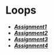 # Loops

- ***[Assignment1](./assignment1/)***
- ***[Assignment2](./assignment2/)***
- ***[Assignment3](./assignment3/)***
- ***[Assignment4](./assignment4/)***
